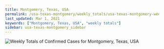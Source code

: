 ```yaml
---
title: Montgomery, Texas, USA
permalink: /usa-texas-montgomery/weekly_totals/usa-texas-montgomery-weekly_totals.html
last_updated: Mar 1, 2021
keywords: ["Montgomery, Texas, USA", "weekly totals"]
sidebar: usa-texas-montgomery_sidebar
---
```


![Weekly Totals of Confirmed Cases for Montgomery, Texas, USA](/covid_tracker/images/graphs/usa-texas-montgomery-weekly_totals_graph.png)
